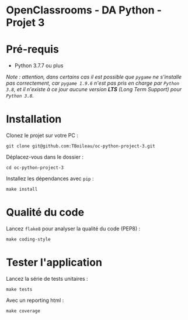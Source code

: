 OpenClassrooms - DA Python - Projet 3
=====================================

# Pré-requis

* Python 3.7.7 ou plus

*Note : attention, dans certains cas il est possible que `pygame` ne s'installe pas correctement, car `pygame 1.9.6` n'est pas pris en charge par `Python 3.8`, et il n'existe à ce jour aucune version **LTS** (Long Term Support) pour `Python 3.8`.*

# Installation

Clonez le projet sur votre PC :
```
git clone git@github.com:TBoileau/oc-python-project-3.git
```

Déplacez-vous dans le dossier :
```
cd oc-python-project-3
```

Installez les dépendances avec `pip` :
```
make install
```

# Qualité du code

Lancez `flake8` pour analyser la qualité du code (PEP8) :
```
make coding-style
```

# Tester l'application

Lancez la série de tests unitaires :
```
make tests
```

Avec un reporting html :
```
make coverage
```